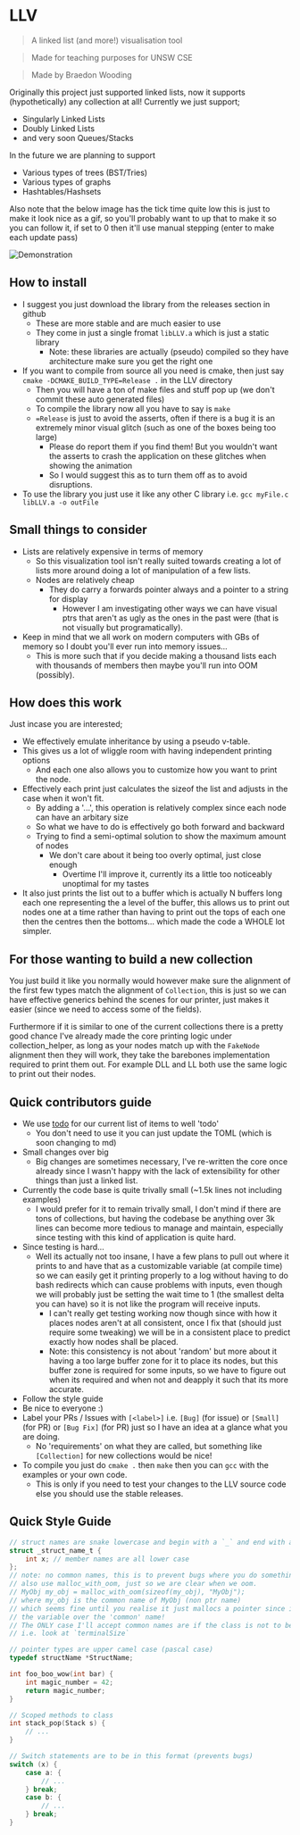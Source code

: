 # LLV

> A linked list (and more!) visualisation tool

> Made for teaching purposes for UNSW CSE

> Made by Braedon Wooding

Originally this project just supported linked lists, now it supports (hypothetically) any collection at all!  Currently we just support;

- Singularly Linked Lists
- Doubly Linked Lists
- and very soon Queues/Stacks

In the future we are planning to support

- Various types of trees (BST/Tries)
- Various types of graphs
- Hashtables/Hashsets

Also note that the below image has the tick time quite low this is just to make it look nice as a gif, so you'll probably want to up that to make it so you can follow it, if set to 0 then it'll use manual stepping (enter to make each update pass)

![Demonstration](https://user-images.githubusercontent.com/22880786/46268789-0084f780-c580-11e8-9278-ca123f8ba489.gif)

## How to install

- I suggest you just download the library from the releases section in github
  - These are more stable and are much easier to use
  - They come in just a single fromat `libLLV.a` which is just a static library
    - Note: these libraries are actually (pseudo) compiled so they have architecture make sure you get the right one
- If you want to compile from source all you need is cmake, then just say `cmake -DCMAKE_BUILD_TYPE=Release .` in the LLV directory
  - Then you will have a ton of make files and stuff pop up (we don't commit these auto generated files)
  - To compile the library now all you have to say is `make`
  - `=Release` is just to avoid the asserts, often if there is a bug it is an extremely minor visual glitch (such as one of the boxes being too large)
    - Please do report them if you find them!  But you wouldn't want the asserts to crash the application on these glitches when showing the animation
    - So I would suggest this as to turn them off as to avoid disruptions.
- To use the library you just use it like any other C library i.e. `gcc myFile.c libLLV.a -o outFile`

## Small things to consider

- Lists are relatively expensive in terms of memory
  - So this visualization tool isn't really suited towards creating a lot of lists
    more around doing a lot of manipulation of a few lists.
  - Nodes are relatively cheap
    - They do carry a forwards pointer always and a pointer to a string for display
      - However I am investigating other ways we can have visual ptrs that aren't
        as ugly as the ones in the past were (that is not visually but programatically).
- Keep in mind that we all work on modern computers with GBs of memory so I doubt you'll ever run into memory issues...
  - This is more such that if you decide making a thousand lists each with thousands of members then maybe you'll run into OOM (possibly).

## How does this work

Just incase you are interested;

- We effectively emulate inheritance by using a pseudo v-table.
- This gives us a lot of wliggle room with having independent printing options
  - And each one also allows you to customize how you want to print the node.
- Effectively each print just calculates the sizeof the list and adjusts in the case when it won't fit.
  - By adding a '...', this operation is relatively complex since each node can have an arbitary size
  - So what we have to do is effectively go both forward and backward
  - Trying to find a semi-optimal solution to show the maximum amount of nodes
    - We don't care about it being too overly optimal, just close enough
      - Overtime I'll improve it, currently its a little too noticeably unoptimal for my tastes
- It also just prints the list out to a buffer which is actually N buffers long
  each one representing the a level of the buffer, this allows us to print out nodes
  one at a time rather than having to print out the tops of each one then the centres
  then the bottoms... which made the code a WHOLE lot simpler.

## For those wanting to build a new collection

You just build it like you normally would however make sure the alignment of the first few types match the alignment of `Collection`, this is just so we can have effective generics behind the scenes for our printer, just makes it easier (since we need to access some of the fields).

Furthermore if it is similar to one of the current collections there is a pretty good chance I've already made the core printing logic under collection_helper, as long as your nodes match up with the `FakeNode` alignment then they will work, they take the barebones implementation required to print them out.  For example DLL and LL both use the same logic to print out their nodes.

## Quick contributors guide

- We use [todo](LINK_NEEDED) for our current list of items to well 'todo'
  - You don't need to use it you can just update the TOML (which is soon changing to md)
- Small changes over big
  - Big changes are sometimes necessary, I've re-written the core once already
    since I wasn't happy with the lack of extensibility for other things than
    just a linked list.
- Currently the code base is quite trivally small (~1.5k lines not including examples)
  - I would prefer for it to remain trivally small, I don't mind if there are tons
    of collections, but having the codebase be anything over 3k lines can become
    more tedious to manage and maintain, especially since testing with this kind
    of application is quite hard.
- Since testing is hard...
  - Well its actually not too insane, I have a few plans to pull out where it prints to
    and have that as a customizable variable (at compile time) so we can easily get
    it printing properly to a log without having to do bash redirects which can cause problems
    with inputs, even though we will probably just be setting the wait time to 1 (the smallest
    delta you can have) so it is not like the program will receive inputs.
    - I can't really get testing working now though since with how it places nodes
      aren't at all consistent, once I fix that (should just require some tweaking)
      we will be in a consistent place to predict exactly how nodes shall be placed.
    - Note: this consistency is not about 'random' but more about it having a too large
      buffer zone for it to place its nodes, but this buffer zone is required for some
      inputs, so we have to figure out when its required and when not and deapply it
      such that its more accurate.
- Follow the style guide
- Be nice to everyone :)
- Label your PRs / Issues with `[<label>]` i.e. `[Bug]` (for issue) or `[Small]` (for PR)
  or `[Bug Fix]` (for PR) just so I have an idea at a glance what you are doing.
  - No 'requirements' on what they are called, but something like `[Collection]` for
    new collections would be nice!
- To compile you just do `cmake .` then `make` then you can `gcc` with the examples or your own code.
  - This is only if you need to test your changes to the LLV source code else you should use the stable releases.

## Quick Style Guide

```C
// struct names are snake lowercase and begin with a `_` and end with a `_t`
struct _struct_name_t {
    int x; // member names are all lower case
};
// note: no common names, this is to prevent bugs where you do something like
// also use malloc_with_oom, just so we are clear when we oom.
// MyObj my_obj = malloc_with_oom(sizeof(my_obj), "MyObj");
// where my_obj is the common name of MyObj (non ptr name)
// which seems fine until you realise it just mallocs a pointer since it proritises
// the variable over the 'common' name!
// The ONLY case I'll accept common names are if the class is not to be malloc'd
// i.e. look at `terminalSize`

// pointer types are upper camel case (pascal case)
typedef structName *StructName;

int foo_boo_wow(int bar) {
    int magic_number = 42;
    return magic_number;
}

// Scoped methods to class
int stack_pop(Stack s) {
    // ...
}

// Switch statements are to be in this format (prevents bugs)
switch (x) {
    case a: {
        // ...
    } break;
    case b: {
        // ...
    } break;
}
```
